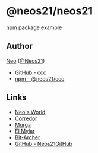 # @neos21/neos21

npm package example


## Author

[Neo](http://neo.s21.xrea.com/) ([@Neos21](https://twitter.com/neos21))

- [GitHub - ccc](https://github.com/Neos21GitHub/npm-neos21)
- [npm - @neos21/ccc](https://www.npmjs.com/package/@neos21/neos21)


## Links

- [Neo's World](http://neo.s21.xrea.com/)
- [Corredor](http://neos21.hatenablog.com/)
- [Murga](http://neos21.hatenablog.jp/)
- [El Mylar](http://neos21.hateblo.jp/)
- [Bit-Archer](http://bit-archer.hatenablog.com/)
- [GitHub - Neos21GitHub](https://github.com/Neos21GitHub/)
